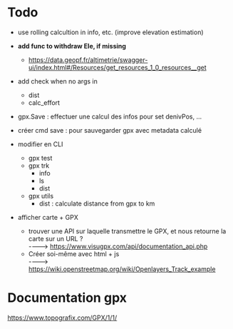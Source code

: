 # Todo

- use rolling calcultion in info, etc. (improve elevation estimation)

- **add func to withdraw Ele, if missing**
    * https://data.geopf.fr/altimetrie/swagger-ui/index.html#/Resources/get_resources_1_0_resources__get

- add check when no args in
    * dist
    * calc_effort

- gpx.Save : effectuer une calcul des infos pour set denivPos, ...
- créer cmd save : pour sauvegarder gpx avec metadata calculé

- modifier en CLI
    * gpx test
    * gpx trk 
        + info
        + ls
        + dist
    * gpx utils
        + dist : calculate distance from gpx to km 

- afficher carte + GPX 
    * trouver une API sur laquelle transmettre le GPX, et nous retourne la carte sur un URL ?  
      ----> https://www.visugpx.com/api/documentation_api.php 
    * Créer soi-même avec html + js  
      ----> https://wiki.openstreetmap.org/wiki/Openlayers_Track_example


# Documentation gpx

https://www.topografix.com/GPX/1/1/

